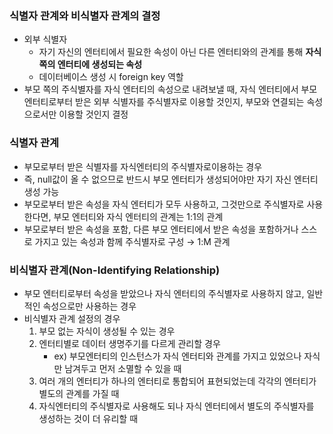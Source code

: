 ### 식별자 관계와 비식별자 관계의 결정
- 외부 식별자
	- 자기 자신의 엔터티에서 필요한 속성이 아닌 다른 엔터티와의 관계를 통해 **자식 쪽의 엔터티에 생성되는 속성**
	- 데이터베이스 생성 시 foreign key 역할
- 부모 쪽의 주식별자를 자식 엔터티의 속성으로 내려보낼 때, 자식 엔터티에서 부모 엔터티로부터 받은 외부 식별자를 주식별자로 이용할 것인지, 부모와 연결되는 속성으로서만 이용할 것인지 결정

### 식별자 관계
- 부모로부터 받은 식별자를 자식엔터티의 주식별자로이용하는 경우
- 즉, null값이 올 수 없으므로 반드시 부모 엔터티가 생성되어야만 자기 자신 엔터티 생성 가능
- 부모로부터 받은 속성을 자식 엔터티가 모두 사용하고, 그것만으로 주식별자로 사용한다면, 부모 엔터티와 자식 엔터티의 관계는 1:1의 관계
- 부모로부터 받은 속성을 포함, 다른 부모 엔터티에서 받은 속성을 포함하거나 스스로 가지고 있는 속성과 함께 주식별자로 구성 → 1:M 관계


### 비식별자 관계(Non-Identifying Relationship)
- 부모 엔터티로부터 속성을 받았으나 자식 엔터티의 주식별자로 사용하지 않고, 일반적인 속성으로만 사용하는 경우
- 비식별자 관계 설정의 경우
	1) 부모 없는 자식이 생성될 수 있는 경우
	2) 엔터티별로 데이터 생명주기를 다르게 관리할 경우
		- ex) 부모엔터티의 인스턴스가 자식 엔터티와 관계를 가지고 있었으나 자식만 남겨두고 먼저 소멸할 수 있을 때
	3) 여러 개의 엔터티가 하나의 엔터티로 통합되어 표현되었는데 각각의 엔터티가 별도의 관계를 가질 때
	4) 자식엔터티의 주식별자로 사용해도 되나 자식 엔터티에서 별도의 주식별자를 생성하는 것이 더 유리할 때
